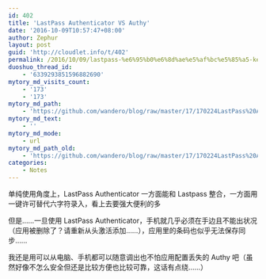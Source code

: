 ```yaml
---
id: 402
title: 'LastPass Authenticator VS Authy'
date: '2016-10-09T10:57:47+08:00'
author: Zephur
layout: post
guid: 'http://cloudlet.info/t/402'
permalink: /2016/10/09/lastpass-%e6%95%b0%e6%8d%ae%e5%af%bc%e5%85%a5-keepass/
duoshuo_thread_id:
    - '6339293851596882690'
mytory_md_visits_count:
    - '173'
    - '173'
mytory_md_path:
    - 'https://github.com/wandero/blog/raw/master/17/170224LastPass%20Authenticator%20VS%20Authy.md'
mytory_md_text:
    - ''
mytory_md_mode:
    - url
mytory_md_path_old:
    - 'https://github.com/wandero/blog/raw/master/17/170224LastPass%20Authenticator%20VS%20Authy.md'
categories:
    - Notes
---
```


单纯使用角度上，LastPass Authenticator 一方面能和 Lastpass 整合，一方面用一键许可替代六字符录入，看上去要强大便利的多

但是……一旦使用 LastPass Authenticator，手机就几乎必须在手边且不能出状况（应用被删除了？请重新从头激活添加……），应用里的条码也似乎无法保存同步……

我还是用可以从电脑、手机都可以随意调出也不怕应用配置丢失的 Authy 吧（虽然好像不怎么安全但还是比较方便也比较可靠，这话有点绕……）
